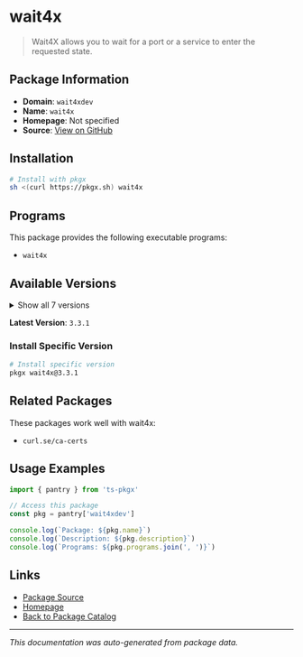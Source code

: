 # wait4x

> Wait4X allows you to wait for a port or a service to enter the requested state.

## Package Information

- **Domain**: `wait4xdev`
- **Name**: `wait4x`
- **Homepage**: Not specified
- **Source**: [View on GitHub](https://github.com/pkgxdev/pantry/tree/main/projects/wait4x.dev/package.yml)

## Installation

```bash
# Install with pkgx
sh <(curl https://pkgx.sh) wait4x
```

## Programs

This package provides the following executable programs:

- `wait4x`

## Available Versions

<details>
<summary>Show all 7 versions</summary>

- `3.3.1`, `3.3.0`, `3.2.0`, `3.1.0`, `3.0.0`
- `2.14.3`, `2.14.2`

</details>

**Latest Version**: `3.3.1`

### Install Specific Version

```bash
# Install specific version
pkgx wait4x@3.3.1
```

## Related Packages

These packages work well with wait4x:

- `curl.se/ca-certs`

## Usage Examples

```typescript
import { pantry } from 'ts-pkgx'

// Access this package
const pkg = pantry['wait4xdev']

console.log(`Package: ${pkg.name}`)
console.log(`Description: ${pkg.description}`)
console.log(`Programs: ${pkg.programs.join(', ')}`)
```

## Links

- [Package Source](https://github.com/pkgxdev/pantry/tree/main/projects/wait4x.dev/package.yml)
- [Homepage](#)
- [Back to Package Catalog](../package-catalog.md)

---

*This documentation was auto-generated from package data.*
